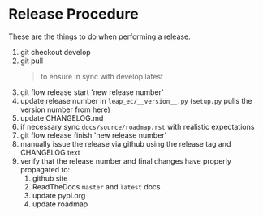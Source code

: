 # Release Procedure

These are the things to do when performing a release.

1. git checkout develop
1. git pull 
    > to ensure in sync with develop latest
1. git flow release start 'new release number'
1. update release number in `leap_ec/__version__.py` (`setup.py` pulls the version number from here)
1. update CHANGELOG.md
1. if necessary sync `docs/source/roadmap.rst` with realistic expectations
1. git flow release finish 'new release number'
1. manually issue the release via github using the release tag and CHANGELOG text
1. verify that the release number and final changes have properly propagated to:
    1. github site
    1. ReadTheDocs `master` and `latest` docs
    1. update pypi.org
    1. update roadmap
